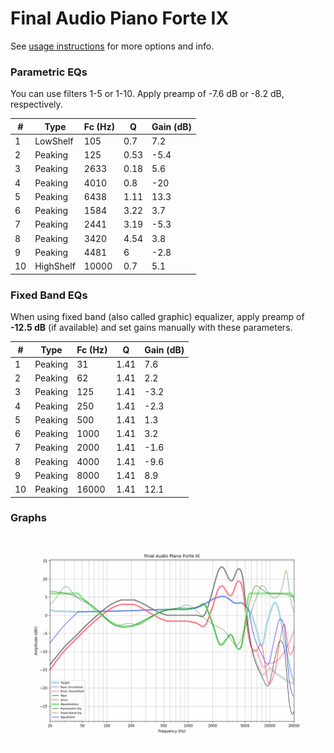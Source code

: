 # Final Audio Piano Forte IX
See [usage instructions](https://github.com/jaakkopasanen/AutoEq#usage) for more options and info.

### Parametric EQs
You can use filters 1-5 or 1-10. Apply preamp of -7.6 dB or -8.2 dB, respectively.

|   # | Type      |   Fc (Hz) |    Q |   Gain (dB) |
|-----|-----------|-----------|------|-------------|
|   1 | LowShelf  |       105 | 0.7  |         7.2 |
|   2 | Peaking   |       125 | 0.53 |        -5.4 |
|   3 | Peaking   |      2633 | 0.18 |         5.6 |
|   4 | Peaking   |      4010 | 0.8  |       -20   |
|   5 | Peaking   |      6438 | 1.11 |        13.3 |
|   6 | Peaking   |      1584 | 3.22 |         3.7 |
|   7 | Peaking   |      2441 | 3.19 |        -5.3 |
|   8 | Peaking   |      3420 | 4.54 |         3.8 |
|   9 | Peaking   |      4481 | 6    |        -2.8 |
|  10 | HighShelf |     10000 | 0.7  |         5.1 |

### Fixed Band EQs
When using fixed band (also called graphic) equalizer, apply preamp of **-12.5 dB** (if available) and set gains manually with these parameters.

|   # | Type    |   Fc (Hz) |    Q |   Gain (dB) |
|-----|---------|-----------|------|-------------|
|   1 | Peaking |        31 | 1.41 |         7.6 |
|   2 | Peaking |        62 | 1.41 |         2.2 |
|   3 | Peaking |       125 | 1.41 |        -3.2 |
|   4 | Peaking |       250 | 1.41 |        -2.3 |
|   5 | Peaking |       500 | 1.41 |         1.3 |
|   6 | Peaking |      1000 | 1.41 |         3.2 |
|   7 | Peaking |      2000 | 1.41 |        -1.6 |
|   8 | Peaking |      4000 | 1.41 |        -9.6 |
|   9 | Peaking |      8000 | 1.41 |         8.9 |
|  10 | Peaking |     16000 | 1.41 |        12.1 |

### Graphs
![](./Final%20Audio%20Piano%20Forte%20IX.png)
